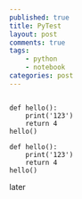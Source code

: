 ```yaml
---
published: true
title: PyTest
layout: post
comments: true
tags:
    - python
    - notebook
categories: post
--- 
```

<pre><code class="language-klipse-python">
def hello():
    print('123')
    return 4
hello()
</code></pre>

```eval-python
def hello():
    print('123')
    return 4
hello()
```
  
later

<link rel="stylesheet" type="text/css" href="https://storage.googleapis.com/app.klipse.tech/css/codemirror.css">
<link rel="stylesheet" type="text/css" href="https://storage.googleapis.com/app.klipse.tech/css/prolog.css">
<script>
    window.klipse_settings = {
        codemirror_options_in: {
            lineWrapping: true,
            autoCloseBrackets: true
        },
        codemirror_options_out: {
            lineWrapping: true
        },
        beautify_strings: true,

        selector_eval_python_client: '.language-klipse-python, .language-eval-python',
    };
</script>
<script src="https://storage.googleapis.com/app.klipse.tech/plugin_prod/js/klipse_plugin.min.js?v=8.0.1"></script>
